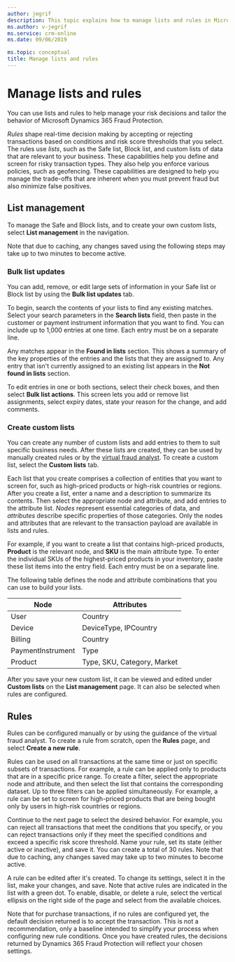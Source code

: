 ```yaml
---
author: jegrif
description: This topic explains how to manage lists and rules in Microsoft Dynamics 365 Fraud Protection.
ms.author: v-jegrif
ms.service: crm-online
ms.date: 09/06/2019

ms.topic: conceptual
title: Manage lists and rules
---
```


# Manage lists and rules

You can use lists and rules to help manage your risk decisions and tailor the behavior of Microsoft Dynamics 365 Fraud Protection.

*Rules* shape real-time decision making by accepting or rejecting transactions based on conditions and risk score thresholds that you select. The rules use *lists*, such as the Safe list, Block list, and custom lists of data that are relevant to your business. These capabilities help you define and screen for risky transaction types. They also help you enforce various policies, such as geofencing. These capabilities are designed to help you manage the trade-offs that are inherent when you must prevent fraud but also minimize false positives.

## List management

To manage the Safe and Block lists, and to create your own custom lists, select **List management** in the navigation.

Note that due to caching, any changes saved using the following steps may take up to two minutes to become active.

### Bulk list updates

You can add, remove, or edit large sets of information in your Safe list or Block list by using the **Bulk list updates** tab.

To begin, search the contents of your lists to find any existing matches. Select your search parameters in the **Search lists** field,  then paste in the customer or payment instrument information that you want to find. You can include up to 1,000 entries at one time. Each entry must be on a separate line.

Any matches appear in the **Found in lists** section. This shows a summary of the key properties of the entries and the lists that they are assigned to. Any entry that isn't currently assigned to an existing list appears in the **Not found in lists** section.

To edit entries in one or both sections, select their check boxes, and then select **Bulk list actions**. This screen lets you add or remove list assignments, select expiry dates, state your reason for the change, and add comments.

### Create custom lists

You can create any number of custom lists and add entries to them to suit specific business needs. After these lists are created, they can be used by manually created rules or by the [virtual fraud analyst](virtual-fraud-analyst.md). To create a custom list, select the **Custom lists** tab.

Each list that you create comprises a collection of entities that you want to screen for, such as high-priced products or high-risk countries or regions. After you create a list, enter a name and a description to summarize its contents. Then select the appropriate node and attribute, and add entries to the attribute list. *Nodes* represent essential categories of data, and *attributes* describe specific properties of those categories. Only the nodes and attributes that are relevant to the transaction payload are available in lists and rules.

For example, if you want to create a list that contains high-priced products, **Product** is the relevant node, and **SKU** is the main attribute type. To enter the individual SKUs of the highest-priced products in your inventory, paste these list items into the entry field. Each entry must be on a separate line.

The following table defines the node and attribute combinations that you can use to build your lists.

| Node | Attributes 
|---|---|
| User | Country |
| Device | DeviceType, IPCountry |
| Billing | Country |
| PaymentInstrument | Type |
| Product | Type, SKU, Category, Market |

After you save your new custom list, it can be viewed and edited under **Custom lists** on the **List management** page. It can also be selected when rules are configured.

## Rules

Rules can be configured manually or by using the guidance of the virtual fraud analyst. To create a rule from scratch, open the **Rules** page, and select **Create a new rule**.

Rules can be used on all transactions at the same time or just on specific subsets of transactions. For example, a rule can be applied only to products that are in a specific price range. To create a filter, select the appropriate node and attribute, and then select the list that contains the corresponding dataset. Up to three filters can be applied simultaneously. For example, a rule can be set to screen for high-priced products that are being bought only by users in high-risk countries or regions.

Continue to the next page to select the desired behavior. For example, you can reject all transactions that meet the conditions that you specify, or you can reject transactions only if they meet the specified conditions and exceed a specific risk score threshold. Name your rule, set its state (either active or inactive), and save it. You can create a total of 30 rules. Note that due to caching, any changes saved may take up to two minutes to become active.

A rule can be edited after it's created. To change its settings, select it in the list, make your changes, and save. Note that active rules are indicated in the list with a green dot. To enable, disable, or delete a rule, select the vertical ellipsis on the right side of the page and select from the available choices. 

Note that for purchase transactions, if no rules are configured yet, the default decision returned is to accept the transaction. This is not a recommendation, only a baseline intended to simplify your process when configuring new rule conditions. Once you have created rules, the decisions returned by Dynamics 365 Fraud Protection will reflect your chosen settings.
